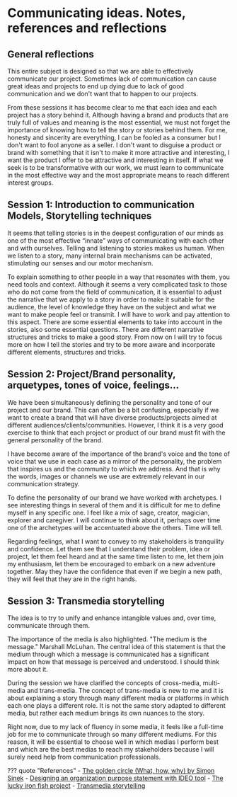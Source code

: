 # **Communicating ideas. Notes, references and reflections**


## General reflections

This entire subject is designed so that we are able to effectively communicate our project. Sometimes lack of communication can cause great ideas and projects to end up dying due to lack of good communication and we don't want that to happen to our projects.

From these sessions it has become clear to me that each idea and each project has a story behind it. Although having a brand and products that are truly full of values and meaning is the most essential, we must not forget the importance of knowing how to tell the story or stories behind them. For me, honesty and sincerity are everything, I can be fooled as a consumer but I don't want to fool anyone as a seller. I don't want to disguise a product or brand with something that it isn't to make it more attractive and interesting, I want the product I offer to be attractive and interesting in itself. If what we seek is to be transformative with our work, we must learn to communicate in the most effective way and the most appropriate means to reach different interest groups.

## Session 1: Introduction to communication Models, Storytelling techniques

It seems that telling stories is in the deepest configuration of our minds as one of the most effective “innate” ways of communicating with each other and with ourselves. Telling and listening to stories makes us human. When we listen to a story, many internal brain mechanisms can be activated, stimulating our senses and our motor mechanism.

To explain something to other people in a way that resonates with them, you need tools and context.  Although it seems a very complicated task to those who do not come from the field of communication, it is essential to adjust the narrative that we apply to a story in order to make it suitable for the audience, the level of knowledge they have on the subject and what we want to make people feel or transmit. I will have to work and pay attention to this aspect.
There are some essential elements to take into account in the stories, also some essential questions. There are different narrative structures and tricks to make a good story. From now on I will try to focus more on how I tell the stories and try to be more aware and incorporate different elements, structures and tricks.


## Session 2: Project/Brand personality, arquetypes, tones of voice, feelings…

We have been simultaneously defining the personality and tone of our project and our brand. This can often be a bit confusing, especially if we want to create a brand that will have diverse products/projects aimed at different audiences/clients/communities. However, I think it is a very good exercise to think that each project or product of our brand must fit with the general personality of the brand.

I have become aware of the importance of the brand's voice and the tone of voice that we use in each case as a mirror of the personality, the problem that inspires us and the community to which we address. And that is why the words, images or channels we use are extremely relevant in our communication strategy.

To define the personality of our brand we have worked with archetypes. I see interesting things in several of them and it is difficult for me to define myself in any specific one. I feel like a mix of sage, creator, magician, explorer and caregiver. I will continue to think about it, perhaps over time one of the archetypes will be accentuated above the others. Time will tell.

Regarding feelings, what I want to convey to my stakeholders is tranquility and confidence. Let them see that I understand their problem, idea or project, let them feel heard and at the same time listen to me, let them join my enthusiasm, let them be encouraged to embark on a new adventure together. May they have the confidence that even if we begin a new path, they will feel that they are in the right hands.

## Session 3: Transmedia storytelling

The idea is to try to unify and enhance intangible values and, over time, communicate through them.

The importance of the media is also highlighted. "The medium is the message." Marshall McLuhan. The central idea of this statement is that the medium through which a message is communicated has a significant impact on how that message is perceived and understood. I should think more about it.

During the session we have clarified the concepts of cross-media, multi-media and trans-media. The concept of trans-media is new to me and it is about explaining a story through many different media or platforms in which each one plays a different role. It is not the same story adapted to different media, but rather each medium brings its own nuances to the story.

Right now, due to my lack of fluency in some media, it feels like a full-time job for me to communicate through so many different mediums. For this reason, it will be essential to choose well in which medias I perform best and which are the best medias to reach my stakeholders because I will surely need help from communication professionals. 



??? quote "References"
    - [The golden circle (What, how, why) by Simon Sinek](https://www.ted.com/talks/simon_sinek_how_great_leaders_inspire_action?language=en) 
    - [Designing an organization purpose statement with IDEO tool](https://www.ideo.com/journal/design-an-organizations-purpose-statement-with-this-tool)
    - [The lucky iron fish project](https://www.youtube.com/watch?v=XoYUmexNhfI)
    - [Transmedia storytelling](https://www.youtube.com/watch?v=5IFnSp2ilcQ)
